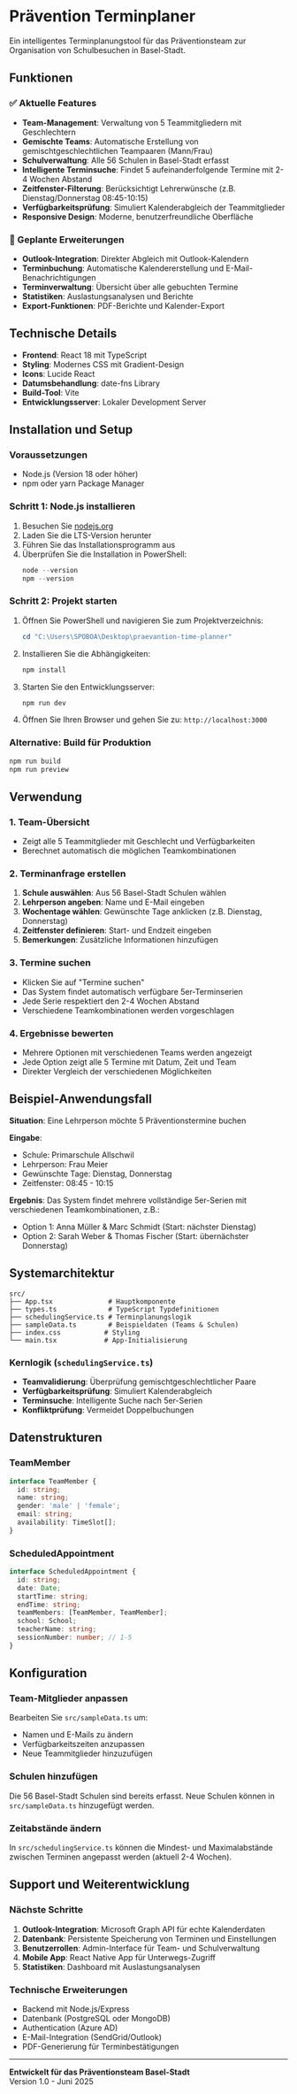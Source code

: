 # Prävention Terminplaner

Ein intelligentes Terminplanungstool für das Präventionsteam zur Organisation von Schulbesuchen in Basel-Stadt.

## Funktionen

### ✅ Aktuelle Features
- **Team-Management**: Verwaltung von 5 Teammitgliedern mit Geschlechtern
- **Gemischte Teams**: Automatische Erstellung von gemischtgeschlechtlichen Teampaaren (Mann/Frau)
- **Schulverwaltung**: Alle 56 Schulen in Basel-Stadt erfasst
- **Intelligente Terminsuche**: Findet 5 aufeinanderfolgende Termine mit 2-4 Wochen Abstand
- **Zeitfenster-Filterung**: Berücksichtigt Lehrerwünsche (z.B. Dienstag/Donnerstag 08:45-10:15)
- **Verfügbarkeitsprüfung**: Simuliert Kalenderabgleich der Teammitglieder
- **Responsive Design**: Moderne, benutzerfreundliche Oberfläche

### 🔄 Geplante Erweiterungen
- **Outlook-Integration**: Direkter Abgleich mit Outlook-Kalendern
- **Terminbuchung**: Automatische Kalendererstellung und E-Mail-Benachrichtigungen
- **Terminverwaltung**: Übersicht über alle gebuchten Termine
- **Statistiken**: Auslastungsanalysen und Berichte
- **Export-Funktionen**: PDF-Berichte und Kalender-Export

## Technische Details

- **Frontend**: React 18 mit TypeScript
- **Styling**: Modernes CSS mit Gradient-Design
- **Icons**: Lucide React
- **Datumsbehandlung**: date-fns Library
- **Build-Tool**: Vite
- **Entwicklungsserver**: Lokaler Development Server

## Installation und Setup

### Voraussetzungen
- Node.js (Version 18 oder höher)
- npm oder yarn Package Manager

### Schritt 1: Node.js installieren
1. Besuchen Sie [nodejs.org](https://nodejs.org)
2. Laden Sie die LTS-Version herunter
3. Führen Sie das Installationsprogramm aus
4. Überprüfen Sie die Installation in PowerShell:
   ```powershell
   node --version
   npm --version
   ```

### Schritt 2: Projekt starten
1. Öffnen Sie PowerShell und navigieren Sie zum Projektverzeichnis:
   ```powershell
   cd "C:\Users\SPOBOA\Desktop\praevantion-time-planner"
   ```

2. Installieren Sie die Abhängigkeiten:
   ```powershell
   npm install
   ```

3. Starten Sie den Entwicklungsserver:
   ```powershell
   npm run dev
   ```

4. Öffnen Sie Ihren Browser und gehen Sie zu: `http://localhost:3000`

### Alternative: Build für Produktion
```powershell
npm run build
npm run preview
```

## Verwendung

### 1. Team-Übersicht
- Zeigt alle 5 Teammitglieder mit Geschlecht und Verfügbarkeiten
- Berechnet automatisch die möglichen Teamkombinationen

### 2. Terminanfrage erstellen
1. **Schule auswählen**: Aus 56 Basel-Stadt Schulen wählen
2. **Lehrperson angeben**: Name und E-Mail eingeben
3. **Wochentage wählen**: Gewünschte Tage anklicken (z.B. Dienstag, Donnerstag)
4. **Zeitfenster definieren**: Start- und Endzeit eingeben
5. **Bemerkungen**: Zusätzliche Informationen hinzufügen

### 3. Termine suchen
- Klicken Sie auf "Termine suchen"
- Das System findet automatisch verfügbare 5er-Terminserien
- Jede Serie respektiert den 2-4 Wochen Abstand
- Verschiedene Teamkombinationen werden vorgeschlagen

### 4. Ergebnisse bewerten
- Mehrere Optionen mit verschiedenen Teams werden angezeigt
- Jede Option zeigt alle 5 Termine mit Datum, Zeit und Team
- Direkter Vergleich der verschiedenen Möglichkeiten

## Beispiel-Anwendungsfall

**Situation**: Eine Lehrperson möchte 5 Präventionstermine buchen

**Eingabe**:
- Schule: Primarschule Allschwil
- Lehrperson: Frau Meier
- Gewünschte Tage: Dienstag, Donnerstag
- Zeitfenster: 08:45 - 10:15

**Ergebnis**: Das System findet mehrere vollständige 5er-Serien mit verschiedenen Teamkombinationen, z.B.:
- Option 1: Anna Müller & Marc Schmidt (Start: nächster Dienstag)
- Option 2: Sarah Weber & Thomas Fischer (Start: übernächster Donnerstag)

## Systemarchitektur

```
src/
├── App.tsx              # Hauptkomponente
├── types.ts             # TypeScript Typdefinitionen
├── schedulingService.ts # Terminplanungslogik
├── sampleData.ts        # Beispieldaten (Teams & Schulen)
├── index.css           # Styling
└── main.tsx            # App-Initialisierung
```

### Kernlogik (`schedulingService.ts`)
- **Teamvalidierung**: Überprüfung gemischtgeschlechtlicher Paare
- **Verfügbarkeitsprüfung**: Simuliert Kalenderabgleich
- **Terminsuche**: Intelligente Suche nach 5er-Serien
- **Konfliktprüfung**: Vermeidet Doppelbuchungen

## Datenstrukturen

### TeamMember
```typescript
interface TeamMember {
  id: string;
  name: string;
  gender: 'male' | 'female';
  email: string;
  availability: TimeSlot[];
}
```

### ScheduledAppointment
```typescript
interface ScheduledAppointment {
  id: string;
  date: Date;
  startTime: string;
  endTime: string;
  teamMembers: [TeamMember, TeamMember];
  school: School;
  teacherName: string;
  sessionNumber: number; // 1-5
}
```

## Konfiguration

### Team-Mitglieder anpassen
Bearbeiten Sie `src/sampleData.ts` um:
- Namen und E-Mails zu ändern
- Verfügbarkeitszeiten anzupassen
- Neue Teammitglieder hinzuzufügen

### Schulen hinzufügen
Die 56 Basel-Stadt Schulen sind bereits erfasst. Neue Schulen können in `src/sampleData.ts` hinzugefügt werden.

### Zeitabstände ändern
In `src/schedulingService.ts` können die Mindest- und Maximalabstände zwischen Terminen angepasst werden (aktuell 2-4 Wochen).

## Support und Weiterentwicklung

### Nächste Schritte
1. **Outlook-Integration**: Microsoft Graph API für echte Kalenderdaten
2. **Datenbank**: Persistente Speicherung von Terminen und Einstellungen
3. **Benutzerrollen**: Admin-Interface für Team- und Schulverwaltung
4. **Mobile App**: React Native App für Unterwegs-Zugriff
5. **Statistiken**: Dashboard mit Auslastungsanalysen

### Technische Erweiterungen
- Backend mit Node.js/Express
- Datenbank (PostgreSQL oder MongoDB)
- Authentication (Azure AD)
- E-Mail-Integration (SendGrid/Outlook)
- PDF-Generierung für Terminbestätigungen

---

**Entwickelt für das Präventionsteam Basel-Stadt**  
Version 1.0 - Juni 2025
